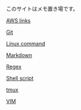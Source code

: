 このサイトはメモ置き場です。

<p><a href="https://shimo164.github.io/docs/aws-link.html">AWS links</a></p>
<p><a href="https://shimo164.github.io/docs/git.html">Git</a></p>
<p><a href="https://shimo164.github.io/docs/linux_command.html">Linux command</a></p>
<p><a href="https://shimo164.github.io/docs/markdown.html">Markdown</a></p>
<p><a href="https://shimo164.github.io/docs/regex.html">Regex</a></p>
<p><a href="https://shimo164.github.io/docs/shell-script.html">Shell script</a></p>
<p><a href="https://shimo164.github.io/docs/tmux.html">tmux</a></p>
<p><a href="https://shimo164.github.io/docs/vim.html">VIM</a></p>
